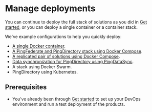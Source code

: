 # Manage deployments

You can continue to deploy the full stack of solutions as you did in [Get started](evaluate.md), or you can deploy a single container or a container stack.

We've example configurations to help you quickly deploy:

 * [A single Docker container](deployStandalone.md).
 * [A PingFederate and PingDirectory stack using Docker Compose](deployCompose.md).
 * [A replicated pair of solutions using Docker Compose](deployReplication.md).
 * [Data synchronization for PingDirectory using PingDataSync](deploySync.md).
 * A stack using Docker Swarm.
 * PingDirectory using Kubernetes.

## Prerequisites

  * You've already been through [Get started](evaluate.md) to set up your DevOps environment and run a test deployment of the products.
